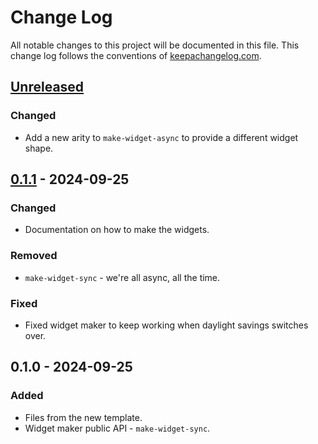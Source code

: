# Change Log
All notable changes to this project will be documented in this file. This change log follows the conventions of [keepachangelog.com](http://keepachangelog.com/).

## [Unreleased]
### Changed
- Add a new arity to `make-widget-async` to provide a different widget shape.

## [0.1.1] - 2024-09-25
### Changed
- Documentation on how to make the widgets.

### Removed
- `make-widget-sync` - we're all async, all the time.

### Fixed
- Fixed widget maker to keep working when daylight savings switches over.

## 0.1.0 - 2024-09-25
### Added
- Files from the new template.
- Widget maker public API - `make-widget-sync`.

[Unreleased]: https://sourcehost.site/your-name/my-clojure-java-project/compare/0.1.1...HEAD
[0.1.1]: https://sourcehost.site/your-name/my-clojure-java-project/compare/0.1.0...0.1.1
